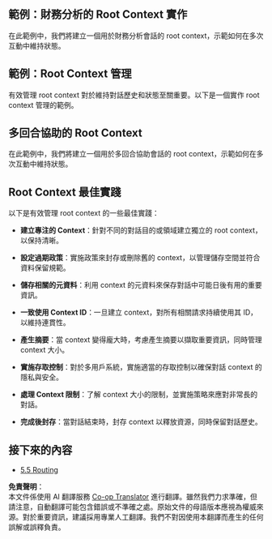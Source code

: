 <!--
CO_OP_TRANSLATOR_METADATA:
{
  "original_hash": "8311f46a35cf608c9780f39b62c9dc3f",
  "translation_date": "2025-07-14T01:59:40+00:00",
  "source_file": "05-AdvancedTopics/mcp-root-contexts/README.md",
  "language_code": "tw"
}
-->
## 範例：財務分析的 Root Context 實作

在此範例中，我們將建立一個用於財務分析會話的 root context，示範如何在多次互動中維持狀態。

## 範例：Root Context 管理

有效管理 root context 對於維持對話歷史和狀態至關重要。以下是一個實作 root context 管理的範例。

## 多回合協助的 Root Context

在此範例中，我們將建立一個用於多回合協助會話的 root context，示範如何在多次互動中維持狀態。

## Root Context 最佳實踐

以下是有效管理 root context 的一些最佳實踐：

- **建立專注的 Context**：針對不同的對話目的或領域建立獨立的 root context，以保持清晰。

- **設定過期政策**：實施政策來封存或刪除舊的 context，以管理儲存空間並符合資料保留規範。

- **儲存相關的元資料**：利用 context 的元資料來保存對話中可能日後有用的重要資訊。

- **一致使用 Context ID**：一旦建立 context，對所有相關請求持續使用其 ID，以維持連貫性。

- **產生摘要**：當 context 變得龐大時，考慮產生摘要以擷取重要資訊，同時管理 context 大小。

- **實施存取控制**：對於多用戶系統，實施適當的存取控制以確保對話 context 的隱私與安全。

- **處理 Context 限制**：了解 context 大小的限制，並實施策略來應對非常長的對話。

- **完成後封存**：當對話結束時，封存 context 以釋放資源，同時保留對話歷史。

## 接下來的內容

- [5.5 Routing](../mcp-routing/README.md)

**免責聲明**：  
本文件係使用 AI 翻譯服務 [Co-op Translator](https://github.com/Azure/co-op-translator) 進行翻譯。雖然我們力求準確，但請注意，自動翻譯可能包含錯誤或不準確之處。原始文件的母語版本應視為權威來源。對於重要資訊，建議採用專業人工翻譯。我們不對因使用本翻譯而產生的任何誤解或誤釋負責。